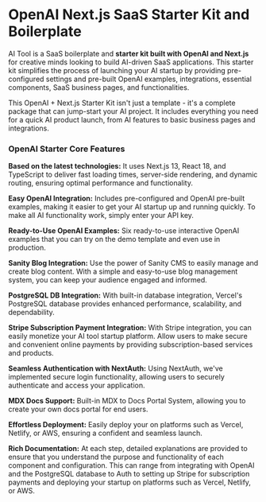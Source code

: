 # OpenAI Next.js SaaS Starter Kit and Boilerplate

AI Tool is a SaaS boilerplate and **starter kit built with OpenAI and Next.js** for creative minds looking to build AI-driven SaaS applications. This starter kit simplifies the process of launching your AI startup by providing pre-configured settings and pre-built OpenAI examples, integrations, essential components, SaaS business pages, and functionalities.

This OpenAI + Next.js Starter Kit isn't just a template - it's a complete package that can jump-start your AI project. It includes everything you need for a quick AI product launch, from AI features to basic business pages and integrations.

### OpenAI Starter Core Features
**Based on the latest technologies:** It uses Next.js 13, React 18, and TypeScript to deliver fast loading times, server-side rendering, and dynamic routing, ensuring optimal performance and functionality.

**Easy OpenAI Integration:** Includes pre-configured and OpenAI pre-built examples, making it easier to get your AI startup up and running quickly. To make all AI functionality work, simply enter your API key.

**Ready-to-Use OpenAI Examples:** Six ready-to-use interactive OpenAI examples that you can try on the demo template and even use in production.

**Sanity Blog Integration:** Use the power of Sanity CMS to easily manage and create blog content. With a simple and easy-to-use blog management system, you can keep your audience engaged and informed.

**PostgreSQL DB Integration:** With built-in database integration, Vercel's PostgreSQL database provides enhanced performance, scalability, and dependability.

**Stripe Subscription Payment Integration:** With Stripe integration, you can easily monetize your AI tool startup platform. Allow users to make secure and convenient online payments by providing subscription-based services and products.

**Seamless Authentication with NextAuth:** Using NextAuth, we've implemented secure login functionality, allowing users to securely authenticate and access your application.

**MDX Docs Support:** Built-in MDX to Docs Portal System, allowing you to create your own docs portal for end users.

**Effortless Deployment:** Easily deploy your on platforms such as Vercel, Netlify, or AWS, ensuring a confident and seamless launch.

**Rich Documentation:** At each step, detailed explanations are provided to ensure that you understand the purpose and functionality of each component and configuration. This can range from integrating with OpenAI and the PostgreSQL database to Auth to setting up Stripe for subscription payments and deploying your startup on platforms such as Vercel, Netlify, or AWS.
